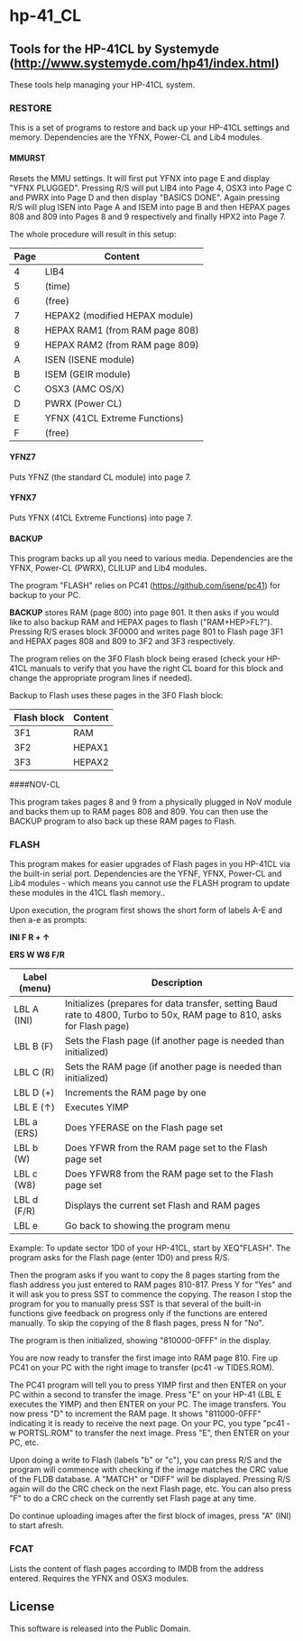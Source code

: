 # hp-41_CL
## Tools for the HP-41CL by Systemyde (http://www.systemyde.com/hp41/index.html)

These tools help managing your HP-41CL system.

### RESTORE

This is a set of programs to restore and back up your HP-41CL settings and memory. Dependencies are the YFNX, Power-CL and Lib4 modules.

#### MMURST

Resets the MMU settings. It will first put YFNX into page E and display "YFNX PLUGGED". Pressing R/S will put LIB4 into Page 4, OSX3 into Page C and PWRX into Page D and then display "BASICS DONE". Again pressing R/S will plug ISEN into Page A and ISEM into page B and then HEPAX pages 808 and 809 into Pages 8 and 9 respectively and finally HPX2 into Page 7.

The whole procedure will result in this setup:

Page |Content
-----|-------
4    |LIB4
5    |(time)
6    |(free)
7    |HEPAX2 (modified HEPAX module)
8    |HEPAX RAM1 (from RAM page 808)
9    |HEPAX RAM2 (from RAM page 809)
A    |ISEN (ISENE module)
B    |ISEM (GEIR module)
C    |OSX3 (AMC OS/X)
D    |PWRX (Power CL)
E    |YFNX (41CL Extreme Functions)
F    |(free)

#### YFNZ7

Puts YFNZ (the standard CL module) into page 7.

#### YFNX7

Puts YFNX (41CL Extreme Functions) into page 7.

#### BACKUP

This program backs up all you need to various media. Dependencies are the YFNX, Power-CL (PWRX), CLILUP and Lib4 modules.

The program "FLASH" relies on PC41 (https://github.com/isene/pc41) for backup to your PC.

**BACKUP** stores RAM (page 800) into page 801. It then asks if you would like to also backup RAM and HEPAX pages to flash ("RAM+HEP>FL?"). Pressing R/S erases block 3F0000 and writes page 801 to Flash page 3F1 and HEPAX pages 808 and 809 to 3F2 and 3F3 respectively.

The program relies on the 3F0 Flash block being erased (check your HP-41CL manuals to verify that you have the right CL board for this block and change the appropriate program lines if needed).

Backup to Flash uses these pages in the 3F0 Flash block:

Flash block |Content
------------|-------
3F1         |RAM
3F2         |HEPAX1
3F3         |HEPAX2

####NOV-CL

This program takes pages 8 and 9 from a physically plugged in NoV module and backs them up to RAM pages 808 and 809. You can then use the BACKUP program to also back up these RAM pages to Flash.


### FLASH

This program makes for easier upgrades of Flash pages in you HP-41CL via the built-in serial port. Dependencies are the YFNF, YFNX, Power-CL and Lib4 modules - which means you cannot use the FLASH program to update these modules in the 41CL flash memory..

Upon execution, the program first shows the short form of labels A-E and then a-e as prompts:

**__INI F R + ↑__**

**__ERS W W8 F/R__**

Label (menu)    |Description
----------------|-----------
LBL A (INI) |Initializes (prepares for data transfer, setting Baud rate to 4800, Turbo to 50x, RAM page to 810, asks for Flash page)
LBL B (F) |Sets the Flash page (if another page is needed than initialized)
LBL C (R) |Sets the RAM page (if another page is needed than initialized)
LBL D (+) |Increments the RAM page by one
LBL E (↑) |Executes YIMP
LBL a (ERS) |Does YFERASE on the Flash page set
LBL b (W) |Does YFWR from the RAM page set to the Flash page set
LBL c (W8) |Does YFWR8 from the RAM page set to the Flash page set
LBL d (F/R) |Displays the current set Flash and RAM pages
LBL e |Go back to showing the program menu

Example: To update sector 1D0 of your HP-41CL, start by XEQ"FLASH". The program asks for the Flash page (enter 1D0) and press R/S.

Then the program asks if you want to copy the 8 pages starting from the flash address you just entered to RAM pages 810-817. Press Y for "Yes" and it will ask you to press SST to commence the copying. The reason I stop the program for you to manually press SST is that several of the built-in functions give feedback on progress only if the functions are entered manually. To skip the copying of the 8 flash pages, press N for "No".

The program is then initialized, showing "810000-0FFF" in the display.

You are now ready to transfer the first image into RAM page 810. Fire up PC41 on your PC with the right image to transfer (pc41 -w TIDES.ROM). 

The PC41 program will tell you to press YIMP first and then ENTER on your PC within a second to transfer the image. Press "E" on your HP-41 (LBL E executes the YIMP) and then ENTER on your PC. The image transfers. You now press "D" to increment the RAM page. It shows "811000-0FFF" indicating it is ready to receive the next page. On your PC, you type "pc41 -w PORTSL.ROM" to transfer the next image. Press "E", then ENTER on your PC, etc.

Upon doing a write to Flash (labels "b" or "c"), you can press R/S and the program will commence with checking if the image matches the CRC value of the FLDB database. A "MATCH" or "DIFF" will be displayed. Pressing R/S again will do the CRC check on the next Flash page, etc. You can also press "F" to do a CRC check on the currently set Flash page at any time.

Do continue uploading images after the first block of images, press "A" (INI) to start afresh.


### FCAT
Lists the content of flash pages according to IMDB from the address entered. Requires the YFNX and OSX3 modules.


## License
This software is released into the Public Domain.
